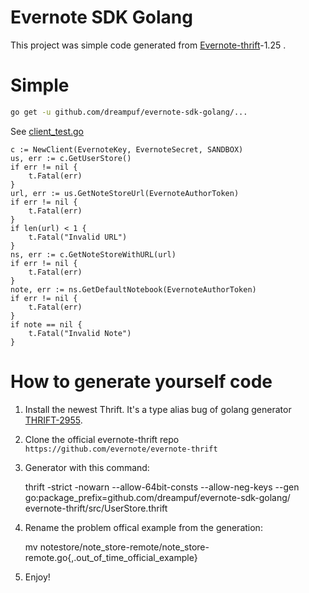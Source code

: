 # Evernote SDK Golang

This project was simple code generated from [Evernote-thrift](https://github.com/evernote/evernote-thrift)-1.25 .

# Simple

```bash
go get -u github.com/dreampuf/evernote-sdk-golang/...
```

See [client_test.go](client/client_test.go)

```golang
c := NewClient(EvernoteKey, EvernoteSecret, SANDBOX)
us, err := c.GetUserStore()
if err != nil {
    t.Fatal(err)
}
url, err := us.GetNoteStoreUrl(EvernoteAuthorToken)
if err != nil {
    t.Fatal(err)
}
if len(url) < 1 {
    t.Fatal("Invalid URL")
}
ns, err := c.GetNoteStoreWithURL(url)
if err != nil {
    t.Fatal(err)
}
note, err := ns.GetDefaultNotebook(EvernoteAuthorToken)
if err != nil {
    t.Fatal(err)
}
if note == nil {
    t.Fatal("Invalid Note")
}
```

# How to generate yourself code

1. Install the newest Thrift. It's a type alias bug of golang generator [THRIFT-2955](https://issues.apache.org/jira/browse/THRIFT-2955).
1. Clone the official evernote-thrift repo `https://github.com/evernote/evernote-thrift`
1. Generator with this command:

    thrift -strict -nowarn --allow-64bit-consts --allow-neg-keys --gen go:package_prefix=github.com/dreampuf/evernote-sdk-golang/ evernote-thrift/src/UserStore.thrift

1. Rename the problem offical example from the generation:

    mv notestore/note_store-remote/note_store-remote.go{,.out_of_time_official_example}

1. Enjoy!


